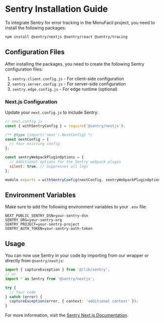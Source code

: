 # Sentry Installation Guide

To integrate Sentry for error tracking in the MenuFacil project, you need to install the following packages:

```bash
npm install @sentry/nextjs @sentry/react @sentry/tracing
```

## Configuration Files

After installing the packages, you need to create the following Sentry configuration files:

1. `sentry.client.config.js` - For client-side configuration
2. `sentry.server.config.js` - For server-side configuration
3. `sentry.edge.config.js` - For edge runtime (optional)

### Next.js Configuration

Update your `next.config.js` to include Sentry:

```js
// next.config.js
const { withSentryConfig } = require('@sentry/nextjs');

/** @type {import('next').NextConfig} */
const nextConfig = {
  // Your existing config
};

const sentryWebpackPluginOptions = {
  // Additional options for the Sentry webpack plugin
  silent: true, // Suppresses all logs
};

module.exports = withSentryConfig(nextConfig, sentryWebpackPluginOptions);
```

## Environment Variables

Make sure to add the following environment variables to your `.env` file:

```
NEXT_PUBLIC_SENTRY_DSN=your-sentry-dsn
SENTRY_ORG=your-sentry-org
SENTRY_PROJECT=your-sentry-project
SENTRY_AUTH_TOKEN=your-sentry-auth-token
```

## Usage

You can now use Sentry in your code by importing from our wrapper or directly from `@sentry/nextjs`:

```typescript
import { captureException } from '@/lib/sentry'; 
// or
import * as Sentry from '@sentry/nextjs';

try {
  // Your code
} catch (error) {
  captureException(error, { context: 'additional context' });
}
```

For more information, visit the [Sentry Next.js Documentation](https://docs.sentry.io/platforms/javascript/guides/nextjs/). 